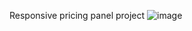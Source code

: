 Responsive pricing panel project
![image](https://user-images.githubusercontent.com/46963130/128978229-fd7b5d08-88f8-450d-b794-a1ada6160816.png)
